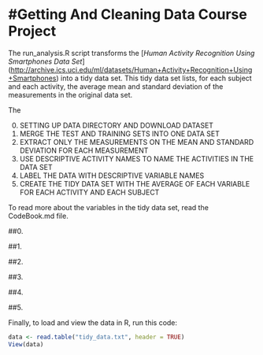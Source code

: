 #Getting And Cleaning Data Course Project
===================================

The run_analysis.R script transforms the [*Human Activity Recognition Using Smartphones 
Data Set*] (http://archive.ics.uci.edu/ml/datasets/Human+Activity+Recognition+Using+Smartphones)
into a tidy data set. This tidy data set lists, for each subject and each activity, the average mean 
and standard deviation of the measurements in the original data set.

The 

0. SETTING UP DATA DIRECTORY AND DOWNLOAD DATASET
1. MERGE THE TEST AND TRAINING SETS INTO ONE DATA SET
2. EXTRACT ONLY THE MEASUREMENTS ON THE MEAN AND STANDARD DEVIATION FOR EACH MEASUREMENT
3. USE DESCRIPTIVE ACTIVITY NAMES TO NAME THE ACTIVITIES IN THE DATA SET
4. LABEL THE DATA WITH DESCRIPTIVE VARIABLE NAMES
5. CREATE THE TIDY DATA SET WITH THE AVERAGE OF EACH VARIABLE FOR EACH ACTIVITY AND EACH SUBJECT


To read more about the variables in the tidy data set, read the CodeBook.md file.


##0.

##1.

##2.


##3.


##4. 


##5.



Finally, to load and view the data in R, run this code:

```R
data <- read.table("tidy_data.txt", header = TRUE) 
View(data)
```